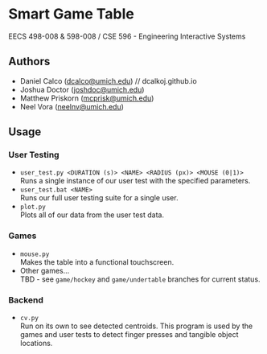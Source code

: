 # Smart Game Table
EECS 498-008 & 598-008 / CSE 596 - Engineering Interactive Systems
## Authors
- Daniel Calco (dcalco@umich.edu) // dcalkoj.github.io
- Joshua Doctor (joshdoc@umich.edu)
- Matthew Priskorn (mcprisk@umich.edu)
- Neel Vora (neelnv@umich.edu)
## Usage
### User Testing
- `user_test.py <DURATION (s)> <NAME> <RADIUS (px)> <MOUSE (0|1)>` \
Runs a single instance of our user test with the specified parameters.
- `user_test.bat <NAME>` \
Runs our full user testing suite for a single user.
- `plot.py` \
Plots all of our data from the user test data.
### Games
- `mouse.py` \
Makes the table into a functional touchscreen.
- Other games... \
TBD - see `game/hockey` and `game/undertable` branches for current status.
### Backend
- `cv.py` \
Run on its own to see detected centroids.  This program is used by the games and
user tests to detect finger presses and tangible object locations.
